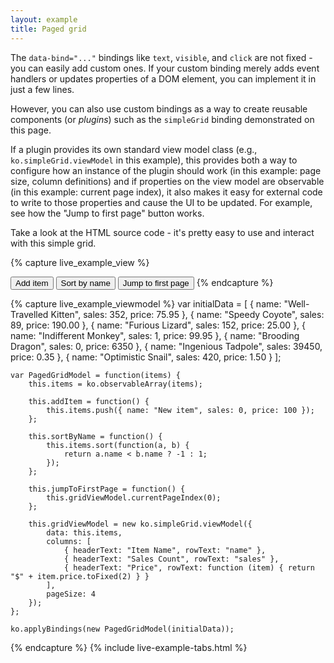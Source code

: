 ```yaml
---
layout: example
title: Paged grid
---
```


The `data-bind="..."` bindings like `text`, `visible`, and `click` are not fixed - you can easily add custom ones. If your custom binding merely adds event handlers or updates properties of a DOM element, you can implement it in just a few lines.

However, you can also use custom bindings as a way to create reusable components (or *plugins*) such as the `simpleGrid` binding demonstrated on this page.

If a plugin provides its own standard view model class (e.g., `ko.simpleGrid.viewModel` in this example), this provides both a way to configure how an instance of the plugin should work (in this example: page size, column definitions) and if properties on the view model are observable (in this example: current page index), it also makes it easy for external code to write to those properties and cause the UI to be updated. For example, see how the "Jump to first page" button works.

Take a look at the HTML source code - it's pretty easy to use and interact with this simple grid.

<script src="resources/knockout.simpleGrid.1.3.js" type="text/javascript"> </script>
<style type="text/css">
    .ko-grid { margin-bottom: 1em; width: 25em; border: 1px solid silver; background-color:White; }
    .ko-grid th { text-align:left; background-color: Black; color:White; }
    .ko-grid td, th { padding: 0.4em; }
    .ko-grid tr.odd { background-color: #DDD; }
    .ko-grid-pageLinks { margin-bottom: 1em; }
    .ko-grid-pageLinks a { padding: 0.5em; }
    .ko-grid-pageLinks a.selected { background-color: Black; color: White; }
    .liveExample { height:20em; overflow:auto } /* Mobile Safari reflows pages slowly, so fix the height to avoid the need for reflows */
</style>        

{% capture live_example_view %} 
<div data-bind='simpleGrid: gridViewModel'> </div>

<button data-bind='click: addItem'>
    Add item
</button>

<button data-bind='click: sortByName'>
    Sort by name
</button>

<button data-bind='click: jumpToFirstPage, enable: gridViewModel.currentPageIndex'>
    Jump to first page
</button> 
{% endcapture %}

{% capture live_example_viewmodel %}
    var initialData = [
        { name: "Well-Travelled Kitten", sales: 352, price: 75.95 },
        { name: "Speedy Coyote", sales: 89, price: 190.00 },
        { name: "Furious Lizard", sales: 152, price: 25.00 },
        { name: "Indifferent Monkey", sales: 1, price: 99.95 },
        { name: "Brooding Dragon", sales: 0, price: 6350 },
        { name: "Ingenious Tadpole", sales: 39450, price: 0.35 },
        { name: "Optimistic Snail", sales: 420, price: 1.50 }
    ];

    var PagedGridModel = function(items) {
        this.items = ko.observableArray(items);

        this.addItem = function() {
            this.items.push({ name: "New item", sales: 0, price: 100 });
        };

        this.sortByName = function() {
            this.items.sort(function(a, b) {
                return a.name < b.name ? -1 : 1;
            });
        };

        this.jumpToFirstPage = function() {
            this.gridViewModel.currentPageIndex(0);
        };

        this.gridViewModel = new ko.simpleGrid.viewModel({
            data: this.items,
            columns: [
                { headerText: "Item Name", rowText: "name" },
                { headerText: "Sales Count", rowText: "sales" },
                { headerText: "Price", rowText: function (item) { return "$" + item.price.toFixed(2) } }
            ],
            pageSize: 4
        });
    };

    ko.applyBindings(new PagedGridModel(initialData));
{% endcapture %}
{% include live-example-tabs.html %}